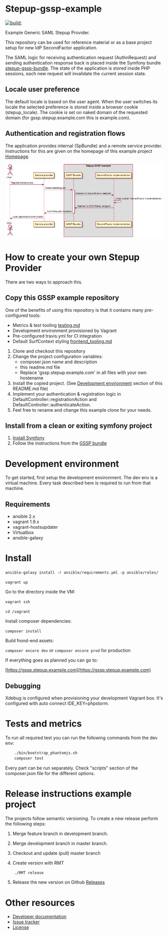 Stepup-gssp-example
===================

<a href="#">
    <img src="https://travis-ci.org/OpenConext/Stepup-gssp-bundle.svg?branch=master" alt="build:">
</a></br>

Example Generic SAML Stepup Provider.

This repository can be used for reference material or 
as a base project setup for new IdP SecondFactor application.

The SAML logic for receiving authentication request (AuthnRequest) and sending authentication response back is
placed inside the Symfony bundle [stepup-gssp-bundle](https://github.com/OpenConext/Stepup-gssp-bundle). The state of the
application is stored inside PHP sessions, each new request will invalidate the current session state.

Locale user preference
----------------------

The default locale is based on the user agent. When the user switches its locale the selected preference is stored inside a
browser cookie (stepup_locale). The cookie is set on naked domain of the requested domain (for gssp.stepup.example.com this is example.com).

Authentication and registration flows
-------------------------------------

The application provides internal (SpBundle) and a remote service provider. Instructions for this are given 
on the homepage of this example project [Homepage](https://gssp.stepup.example.com/app_dev.php/).

![flow](docs/flow.png)
<!---
regenerate docs/flow.png with `plantum1 README.md` or with http://www.plantuml.com/plantuml
@startuml docs/flow
actor User
participant "Service provider" as SP
box "Stepup GSSP example"
participant "GSSP Bundle" as IdP
participant "SecondFactor implementation" as App
end box
User -> SP: Register/Authenticate
SP -> IdP: Send AuthnRequest
activate IdP
IdP -> App: Redirect to SecondFactor endpoint
App -> App: <Your custom SecondFactor implementation>
App -> IdP: Redirect to SSO Return endpoint
IdP -> SP: AuthnRequest response
deactivate IdP
SP -> User: User registered/Authenticated
@enduml
--->


How to create your own Stepup Provider
======================================

There are two ways to approach this. 

Copy this GSSP example repository
---------------------------------

One of the benefits of using this repository is that it contains many pre-configured tools:

* Metrics & test tooling [testing.md](./docs/testing.md)
* Development environment provisioned by Vagrant 
* Pre-configured travis.yml for CI integration
* Default SurfContext styling [frontend_tooling.md](./docs/frontend_tooling.md)

1) Clone and checkout this repository
2) Change the project configuration variables:
    * composer.json name and description
    * this readme.md file
    * Replace 'gssp.stepup.example.com' in all files with your own hostename
3) Install the copied project. (See [Development environment](#) section of this README.md file)
4) Implement your authentication & registration logic in DefaultController::registrationAction and DefaultController::authenticateAction. 
5) Feel free to rename and change this example clone for your needs.

Install from a clean or exiting symfony project
------------------------------------

1) [Install Symfony](http://symfony.com/doc/current/setup.html) 
2) Follow the instructions from the [GSSP bundle](https://github.com/OpenConext/Stepup-gssp-bundle)

Development environment
======================

To get started, first setup the development environment. The dev env is a virtual machine. Every task described here is required to run
from that machine.  

Requirements
-------------------
- ansible 2.x
- vagrant 1.9.x
- vagrant-hostsupdater
- Virtualbox
- ansible-galaxy

Install
=======

``` ansible-galaxy install -r ansible/requirements.yml -p ansible/roles/ ```

``` vagrant up ```

Go to the directory inside the VM:

``` vagrant ssh ```

``` cd /vagrant ```

Install composer dependencies:

``` composer install ```

Build frond-end assets:

``` composer encore dev ``` or ``` composer encore prod ``` for production 

If everything goes as planned you can go to:

[https://gssp.stepup.example.com](https://gssp.stepup.example.com)

Debugging
---------

Xdebug is configured when provisioning your development Vagrant box. 
It's configured with auto connect IDE_KEY=phpstorm.

Tests and metrics
======================

To run all required test you can run the following commands from the dev env:

```bash 
    ./bin/bootstrap_phantomjs.sh
    composer test 
```

Every part can be run separately. Check "scripts" section of the composer.json file for the different options.

Release instructions example project
====================================

The projects follow semantic versioning. To create a new release perform the following steps:

1. Merge feature branch in development branch.

2. Merge development branch in master branch.

3. Checkout and update (pull) master branch

4. Create version with RMT

```bash 
    ./RMT release
```

5. Release the new version on Github [Releases](https://github.com/OpenConext/Stepup-gssp-example/releases)

Other resources
======================

 - [Developer documentation](docs/index.md)
 - [Issue tracker](https://www.pivotaltracker.com/n/projects/1163646)
 - [License](LICENSE)

